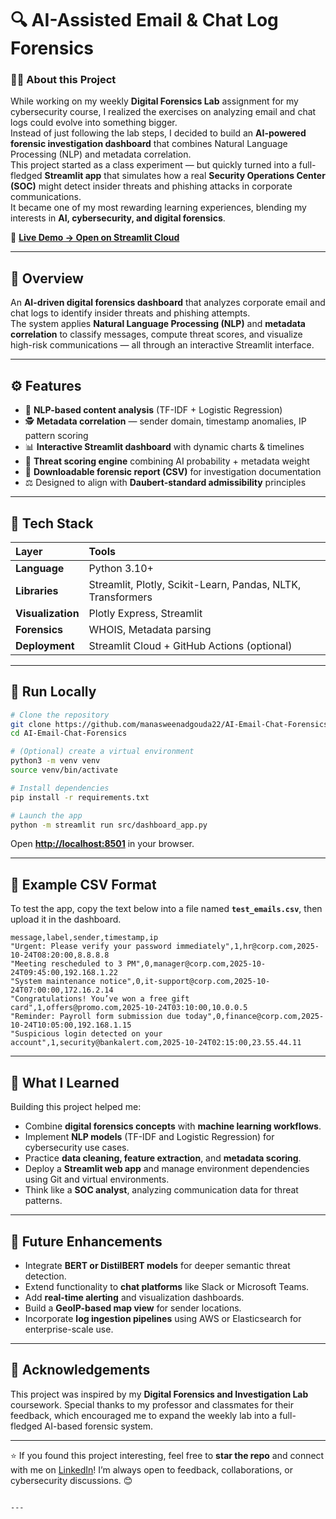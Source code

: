 # 🔍 AI-Assisted Email & Chat Log Forensics  

### 👩‍💻 About this Project
While working on my weekly **Digital Forensics Lab** assignment for my cybersecurity course, I realized the exercises on analyzing email and chat logs could evolve into something bigger.  
Instead of just following the lab steps, I decided to build an **AI-powered forensic investigation dashboard** that combines Natural Language Processing (NLP) and metadata correlation.  
This project started as a class experiment — but quickly turned into a full-fledged **Streamlit app** that simulates how a real **Security Operations Center (SOC)** might detect insider threats and phishing attacks in corporate communications.  
It became one of my most rewarding learning experiences, blending my interests in **AI, cybersecurity, and digital forensics**.

🎯 **[Live Demo → Open on Streamlit Cloud](https://ai-email-chat-forensics-jdamdbcmrmxcwvd3appppjis.streamlit.app/)**  

---

## 🧠 Overview  
An **AI-driven digital forensics dashboard** that analyzes corporate email and chat logs to identify insider threats and phishing attempts.  
The system applies **Natural Language Processing (NLP)** and **metadata correlation** to classify messages, compute threat scores, and visualize high-risk communications — all through an interactive Streamlit interface.

---

## ⚙️ Features  
- 🧩 **NLP-based content analysis** (TF-IDF + Logistic Regression)  
- 🕵️ **Metadata correlation** — sender domain, timestamp anomalies, IP pattern scoring  
- 📊 **Interactive Streamlit dashboard** with dynamic charts & timelines  
- 🧮 **Threat scoring engine** combining AI probability + metadata weight  
- 📑 **Downloadable forensic report (CSV)** for investigation documentation  
- ⚖️ Designed to align with **Daubert-standard admissibility** principles  

---

## 🧰 Tech Stack  
| Layer | Tools |
|:------|:------|
| **Language** | Python 3.10+ |
| **Libraries** | Streamlit, Plotly, Scikit-Learn, Pandas, NLTK, Transformers |
| **Visualization** | Plotly Express, Streamlit |
| **Forensics** | WHOIS, Metadata parsing |
| **Deployment** | Streamlit Cloud + GitHub Actions (optional) |

---

## 🚀 Run Locally  

```bash
# Clone the repository
git clone https://github.com/manasweenadgouda22/AI-Email-Chat-Forensics.git
cd AI-Email-Chat-Forensics

# (Optional) create a virtual environment
python3 -m venv venv
source venv/bin/activate

# Install dependencies
pip install -r requirements.txt

# Launch the app
python -m streamlit run src/dashboard_app.py
````

Open **[http://localhost:8501](http://localhost:8501)** in your browser.

---

## 🧪 Example CSV Format

To test the app, copy the text below into a file named **`test_emails.csv`**, then upload it in the dashboard.

```csv
message,label,sender,timestamp,ip
"Urgent: Please verify your password immediately",1,hr@corp.com,2025-10-24T08:20:00,8.8.8.8
"Meeting rescheduled to 3 PM",0,manager@corp.com,2025-10-24T09:45:00,192.168.1.22
"System maintenance notice",0,it-support@corp.com,2025-10-24T07:00:00,172.16.2.14
"Congratulations! You’ve won a free gift card",1,offers@promo.com,2025-10-24T03:10:00,10.0.0.5
"Reminder: Payroll form submission due today",0,finance@corp.com,2025-10-24T10:05:00,192.168.1.15
"Suspicious login detected on your account",1,security@bankalert.com,2025-10-24T02:15:00,23.55.44.11
```

---

## 🧩 What I Learned

Building this project helped me:

* Combine **digital forensics concepts** with **machine learning workflows**.
* Implement **NLP models** (TF-IDF and Logistic Regression) for cybersecurity use cases.
* Practice **data cleaning, feature extraction**, and **metadata scoring**.
* Deploy a **Streamlit web app** and manage environment dependencies using Git and virtual environments.
* Think like a **SOC analyst**, analyzing communication data for threat patterns.

---

## 🚧 Future Enhancements

* Integrate **BERT or DistilBERT models** for deeper semantic threat detection.
* Extend functionality to **chat platforms** like Slack or Microsoft Teams.
* Add **real-time alerting** and visualization dashboards.
* Build a **GeoIP-based map view** for sender locations.
* Incorporate **log ingestion pipelines** using AWS or Elasticsearch for enterprise-scale use.

---

## 🙏 Acknowledgements

This project was inspired by my **Digital Forensics and Investigation Lab** coursework.
Special thanks to my professor and classmates for their feedback, which encouraged me to expand the weekly lab into a full-fledged AI-based forensic system.

---

⭐ If you found this project interesting, feel free to **star the repo** and connect with me on [LinkedIn](https://www.linkedin.com/in/mnadgoud22/)!
I’m always open to feedback, collaborations, or cybersecurity discussions. 😊

```

---

